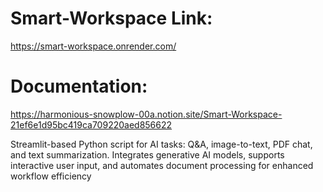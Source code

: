 # Smart-Workspace Link: 
https://smart-workspace.onrender.com/
# Documentation: 
https://harmonious-snowplow-00a.notion.site/Smart-Workspace-21ef6e1d95bc419ca709220aed856622

Streamlit-based Python script for AI tasks: Q&amp;A, image-to-text, PDF chat, and text summarization. Integrates generative AI models, supports interactive user input, and automates document processing for enhanced workflow efficiency
